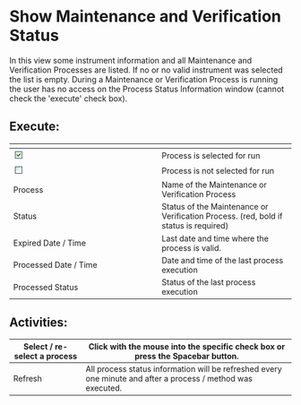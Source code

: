 # Show Maintenance and Verification Status

In this view some instrument information and all Maintenance and Verification Processes are listed. If no or no valid instrument was selected the list is empty. During a Maintenance or Verification Process is running the user has no access on the Process Status Information window (cannot check the 'execute' check box).

## &#x20;Execute:

<table data-header-hidden><thead><tr><th width="251"></th><th></th></tr></thead><tbody><tr><td><img src="../../../.gitbook/assets/image (14).png" alt="" data-size="original"></td><td>Process is selected for run</td></tr><tr><td><img src="../../../.gitbook/assets/image (15).png" alt="" data-size="original"></td><td>Process is not selected for run</td></tr><tr><td>Process </td><td>Name of the Maintenance or Verification Process</td></tr><tr><td>Status</td><td>Status of the Maintenance or Verification Process. (red, bold if status is required)</td></tr><tr><td>Expired Date / Time</td><td>Last date and time where the process is valid.</td></tr><tr><td>Processed Date / Time</td><td>Date and time of the last process execution</td></tr><tr><td>Processed Status</td><td>Status of the last process execution</td></tr></tbody></table>

## &#x20;Activities:

| Select / re-select a process | Click with the mouse into the specific check box or press the Spacebar button.                               |
| ---------------------------- | ------------------------------------------------------------------------------------------------------------ |
| Refresh                      | All process status information will be refreshed every one minute and after a process / method was executed. |
